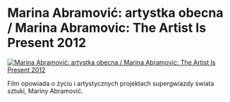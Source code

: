 Marina Abramović: artystka obecna / Marina Abramovic: The Artist Is Present 2012 
=============
[![Marina Abramović: artystka obecna / Marina Abramovic: The Artist Is Present 2012 ](http://vidos.pl/images/player.gif)](http://vidos.pl/marina-abramovic-artystka-obecna-marina-abramovic-the-artist-is-present-2012)

 Film opowiada o życiu i artystycznych projektach supergwiazdy świata sztuki, Mariny Abramović.
